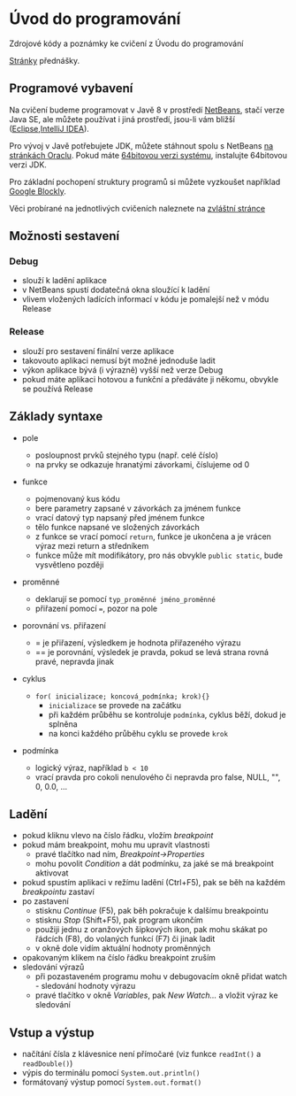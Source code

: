 # Úvod do programování
Zdrojové kódy a poznámky ke cvičení z Úvodu do programování

[Stránky](http://web.natur.cuni.cz/~bayertom/index.php/9-teaching/10-uvod-do-programovani) přednášky.

## Programové vybavení 

Na cvičení budeme programovat v Javě 8 v prostředí [NetBeans](https://netbeans.org/downloads/), stačí
verze Java SE, ale můžete používat i jiná prostředí, jsou-li vám bližší
([Eclipse](http://www.eclipse.org/downloads/eclipse-packages/),[IntelliJ
IDEA](https://www.jetbrains.com/idea/)).

Pro vývoj v Javě potřebujete JDK, můžete stáhnout spolu s NetBeans [na stránkách Oraclu](http://www.oracle.com/technetwork/java/javase/downloads/).
Pokud máte [64bitovou verzi
systému](https://support.microsoft.com/cs-cz/help/827218/how-to-determine-whether-a-computer-is-running-a-32-bit-version-or-64),
instalujte 64bitovou verzi JDK. 

Pro základní pochopení struktury programů si můžete vyzkoušet například [Google Blockly](https://developers.google.com/blockly/).

Věci probírané na jednotlivých cvičeních naleznete na [zvláštní stránce](prubeh.md)

## Možnosti sestavení
### Debug
 - slouží k ladění aplikace
 - v NetBeans spustí dodatečná okna sloužící k ladění
 - vlivem vložených ladících informací v kódu je pomalejší než v módu Release

### Release
 - slouží pro sestavení finální verze aplikace
 - takovouto aplikaci nemusí být možné jednoduše ladit
 - výkon aplikace bývá (i výrazně) vyšší než verze Debug
 - pokud máte aplikaci hotovou a funkční a předáváte ji někomu, obvykle se používá Release


## Základy syntaxe
 - pole
   - posloupnost prvků stejného typu (např. celé číslo)
   - na prvky se odkazuje hranatými závorkami, číslujeme od 0
 
 - funkce
   - pojmenovaný kus kódu
   - bere parametry zapsané v závorkách za jménem funkce
   - vrací datový typ napsaný před jménem funkce
   - tělo funkce napsané ve složených závorkách
   - z funkce se vrací pomocí `return`, funkce je ukončena a je vrácen výraz mezi return a středníkem
   - funkce může mít modifikátory, pro nás obvykle `public static`, bude vysvětleno později
 
 - proměnné
   - deklarují se pomocí `typ_proměnné jméno_proměnné`
   - přiřazení pomocí `=`, pozor na pole

 - porovnání vs. přiřazení
   - = je přiřazení, výsledkem je hodnota přiřazeného výrazu
   - == je porovnání, výsledek je pravda, pokud se levá strana rovná pravé, nepravda jinak
 
 - cyklus
     - `for( inicializace; koncová_podmínka; krok){}`
         - `inicializace` se provede na začátku
         - při každém průběhu se kontroluje `podmínka`, cyklus běží, dokud je splněna
         - na konci každého průběhu cyklu se provede `krok`

 - podmínka
   - logický výraz, například `b < 10`
   - vrací pravda pro cokoli nenulového či nepravda pro false, NULL, "", 0, 0.0, ...

## Ladění
  - pokud kliknu vlevo na číslo řádku, vložím *breakpoint* 
  - pokud mám breakpoint, mohu mu upravit vlastnosti
    - pravé tlačítko nad ním, *Breakpoint->Properties*
    - mohu povolit *Condition* a dát podmínku, za jaké se má breakpoint aktivovat
  - pokud spustím aplikaci v režímu ladění (Ctrl+F5), pak se běh na každém *breakpointu* zastaví
  - po zastavení
    - stisknu *Continue* (F5), pak běh pokračuje k dalšímu breakpointu
    - stisknu *Stop* (Shift+F5), pak program ukončím 
    - použiji jednu z oranžových šipkových ikon, pak mohu skákat po řádcích (F8), do volaných funkcí (F7) či jinak ladit
    - v okně dole vidím aktuální hodnoty proměnných
  - opakovaným klikem na číslo řádku breakpoint zruším
  - sledování výrazů
    - při pozastaveném programu mohu v debugovacím okně přidat watch - sledování hodnoty výrazu
    - pravé tlačítko v okně *Variables*, pak *New Watch...* a vložit výraz ke sledování

## Vstup a výstup
  - načítání čísla z klávesnice není přímočaré (viz funkce `readInt()` a `readDouble()`)
  - výpis do terminálu pomocí `System.out.println()`
  - formátovaný výstup pomocí `System.out.format()`

